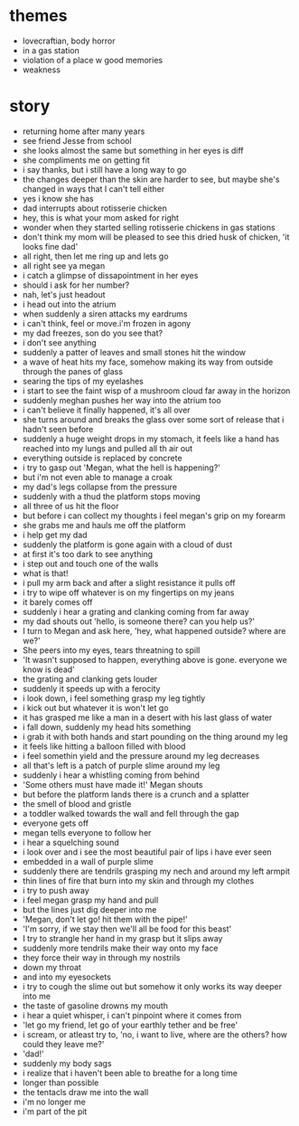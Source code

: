 # themes
- lovecraftian, body horror
- in a gas station
- violation of a place w good memories
- weakness

# story
- returning home after many years
- see friend Jesse from school
- she looks almost the same but something in her eyes is diff
- she compliments me on getting fit
- i say thanks, but i still have a long way to go
- the changes deeper than the skin are harder to see, but maybe she's changed in ways that I can't tell either
- yes i know she has
- dad interrupts about rotisserie chicken
- hey, this is what your mom asked for right
- wonder when they started selling rotisserie chickens in gas stations
- don't think my mom will be pleased to see this dried husk of chicken, 'it looks fine dad'
- all right, then let me ring up and lets go
- all right see ya megan
- i catch a glimpse of dissapointment in her eyes
- should i ask for her number?
- nah, let's just headout
- i head out into the atrium
- when suddenly a siren attacks my eardrums
- i can't think, feel or move.i'm frozen in agony
- my dad freezes, son do you see that?
- i don't see anything
- suddenly a patter of leaves and small stones hit the window
- a wave of heat hits my face, somehow making its way from outside through the panes of glass
- searing the tips of my eyelashes
- i start to see the faint wisp of a mushroom cloud far away in the horizon
- suddenly meghan pushes her way into the atrium too
- i can't believe it finally happened, it's all over
- she turns around and breaks the glass over some sort of release that i hadn't seen before
- suddenly a huge weight drops in my stomach, it feels like a hand has reached into my lungs and pulled all th air out
- everything outside is replaced by concrete
- i try to gasp out 'Megan, what the hell is happening?'
- but i'm not even able to manage a croak
- my dad's legs collapse from the pressure
- suddenly with a thud the platform stops moving
- all three of us hit the floor
- but before i can collect my thoughts i feel megan's grip on my forearm
- she grabs me and hauls me off the platform
- i help get my dad
- suddenly the platform is gone again with a cloud of dust
- at first it's too dark to see anything
- i step out and touch one of the walls
- what is that!
- i pull my arm back and after a slight resistance it pulls off
- i try to wipe off whatever is on my fingertips on my jeans
- it barely comes off
- suddenly i hear a grating and clanking coming from far away
- my dad shouts out 'hello, is someone there? can you help us?'
- I turn to Megan and ask here, 'hey, what happened outside? where are we?'
- She peers into my eyes, tears threatning to spill
- 'It wasn't supposed to happen, everything above is gone. everyone we know is dead'
- the grating and clanking gets louder
- suddenly it speeds up with a ferocity
- i look down, i feel something grasp my leg tightly
- i kick out but whatever it is won't let go
- it has grasped me like a man in a desert with his last glass of water
- i fall down, suddenly my head hits something
- i grab it with both hands and start pounding on the thing around my leg
- it feels like hitting a balloon filled with blood
- i feel somethin yield and the pressure around my leg decreases
- all that's left is a patch of purple slime around my leg
- suddenly i hear a whistling coming from behind
- 'Some others must have made it!' Megan shouts
- but before the platform lands there is a crunch and a splatter
- the smell of blood and gristle
- a toddler walked towards the wall and fell through the gap
- everyone gets off
- megan tells everyone to follow her
- i hear a squelching sound
- i look over and i see the most beautiful pair of lips i have ever seen
- embedded in a wall of purple slime
- suddenly there are tendrils grasping my nech and around my left armpit
- thin lines of fire that burn into my skin and through my clothes
- i try to push away
- i feel megan grasp my hand and pull
- but the lines just dig deeper into me
- 'Megan, don't let go! hit them with the pipe!'
- 'I'm sorry, if we stay then we'll all be food for this beast'
- I try to strangle her hand in my grasp but it slips away
- suddenly more tendrils make their way onto my face
- they force their way in through my nostrils
- down my throat
- and into my eyesockets
- i try to cough the slime out but somehow it only works its way deeper into me
- the taste of gasoline drowns my mouth
- i hear a quiet whisper, i can't pinpoint where it comes from
- 'let go my friend, let go of your earthly tether and be free'
- i scream, or atleast try to, 'no, i want to live, where are the others? how could they leave me?'
- 'dad!'
- suddenly my body sags
- i realize that i haven't been able to breathe for a long time
- longer than possible
- the tentacls draw me into the wall
- i'm no longer me
- i'm part of the pit
